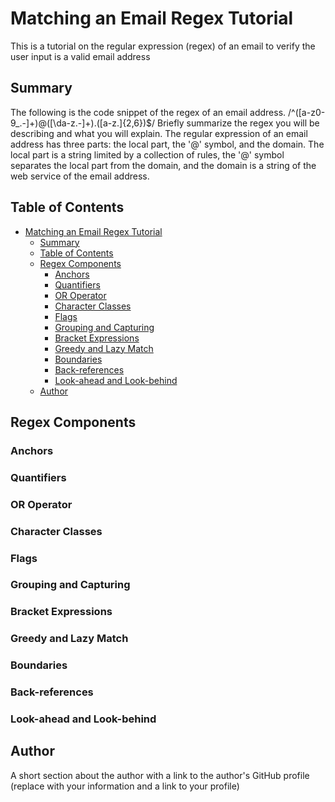 # Matching an Email Regex Tutorial

This is a tutorial on the regular expression (regex) of an email to verify the user input is a valid email address

## Summary

The following is the code snippet of the regex of an email address.
/^([a-z0-9_\.-]+)@([\da-z\.-]+)\.([a-z\.]{2,6})$/
Briefly summarize the regex you will be describing and what you will explain. 
The regular expression of an email address has three parts: the local part, the '@' symbol, and the domain. The local part is a string limited by a collection of rules, the '@' symbol separates the local part from the domain, and the domain is a string of the web service of the email address.

## Table of Contents

- [Matching an Email Regex Tutorial](#matching-an-email-regex-tutorial)
  - [Summary](#summary)
  - [Table of Contents](#table-of-contents)
  - [Regex Components](#regex-components)
    - [Anchors](#anchors)
    - [Quantifiers](#quantifiers)
    - [OR Operator](#or-operator)
    - [Character Classes](#character-classes)
    - [Flags](#flags)
    - [Grouping and Capturing](#grouping-and-capturing)
    - [Bracket Expressions](#bracket-expressions)
    - [Greedy and Lazy Match](#greedy-and-lazy-match)
    - [Boundaries](#boundaries)
    - [Back-references](#back-references)
    - [Look-ahead and Look-behind](#look-ahead-and-look-behind)
  - [Author](#author)

## Regex Components

### Anchors

### Quantifiers

### OR Operator

### Character Classes

### Flags

### Grouping and Capturing

### Bracket Expressions

### Greedy and Lazy Match

### Boundaries

### Back-references

### Look-ahead and Look-behind

## Author

A short section about the author with a link to the author's GitHub profile (replace with your information and a link to your profile)